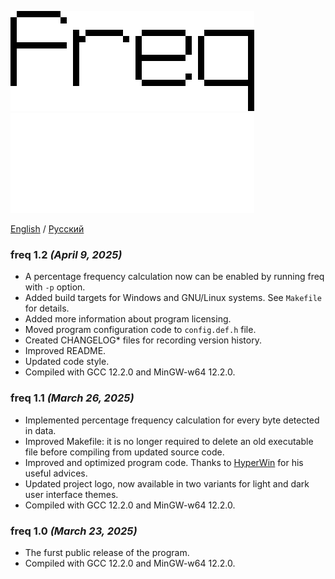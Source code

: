 ![freq](logo.png#gh-light-mode-only)
![freq](logo-dark.png#gh-dark-mode-only)

[English](CHANGELOG.md) / [Русский](CHANGELOG-RU.md)

### freq 1.2 _(April 9, 2025)_

* A percentage frequency calculation now can be enabled by running
  freq with `-p` option.
* Added build targets for Windows and GNU/Linux systems.
  See `Makefile` for details.
* Added more information about program licensing.
* Moved program configuration code to `config.def.h` file.
* Created CHANGELOG\* files for recording version history.
* Improved README.
* Updated code style.
* Compiled with GCC 12.2.0 and MinGW-w64 12.2.0.

### freq 1.1 _(March 26, 2025)_

* Implemented percentage frequency calculation for every byte detected
  in data.
* Improved Makefile: it is no longer required to delete an old executable file
  before compiling from updated source code.
* Improved and optimized program code.
  Thanks to [HyperWin](https://github.com/HyperWinX) for his useful advices.
* Updated project logo, now available in two variants for light and dark
  user interface themes.
* Compiled with GCC 12.2.0 and MinGW-w64 12.2.0.

### freq 1.0 _(March 23, 2025)_

* The furst public release of the program.
* Compiled with GCC 12.2.0 and MinGW-w64 12.2.0.
